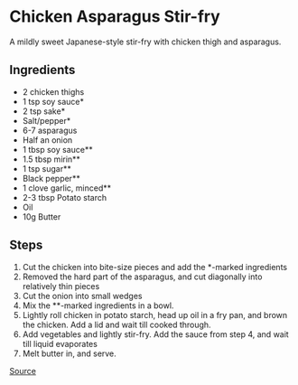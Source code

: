 # Chicken Asparagus Stir-fry

A mildly sweet Japanese-style stir-fry with chicken thigh and asparagus.

## Ingredients
- 2 chicken thighs
- 1 tsp soy sauce\*
- 2 tsp sake\*
- Salt/pepper\*
- 6-7 asparagus
- Half an onion
- 1 tbsp soy sauce\*\*
- 1.5 tbsp mirin\*\*
- 1 tsp sugar\*\*
- Black pepper\*\*
- 1 clove garlic, minced\*\*
- 2-3 tbsp Potato starch
- Oil
- 10g Butter

## Steps
1. Cut the chicken into bite-size pieces and add the \*-marked ingredients
2. Removed the hard part of the asparagus, and cut diagonally into relatively thin pieces
3. Cut the onion into small wedges
4. Mix the \*\*-marked ingredients in a bowl.
5. Lightly roll chicken in potato starch, head up oil in a fry pan, and brown the chicken. Add a lid and wait till cooked through.
6. Add vegetables and lightly stir-fry. Add the sauce from step 4, and wait till liquid evaporates
7. Melt butter in, and serve.

[Source](https://recipe.rakuten.co.jp/recipe/1220009277/)
